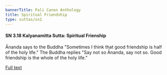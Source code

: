 ```yaml
---
bannerTitle: Pali Canon Anthology
title: Spiritual Friendship
type: suttas/sn1
---
```


#### SN 3.18 Kalyanamitta Sutta: Spiritual Frienship

Ānanda says to the Buddha "Sometimes I think that good friendship is half of
the holy life." The Buddha replies "Say not so Ānanda, say not so. Good
friendship is the whole of the holy life."

[Full text](https://tipitaka.fandom.com/wiki/Kalyanamitta_Sutta)
